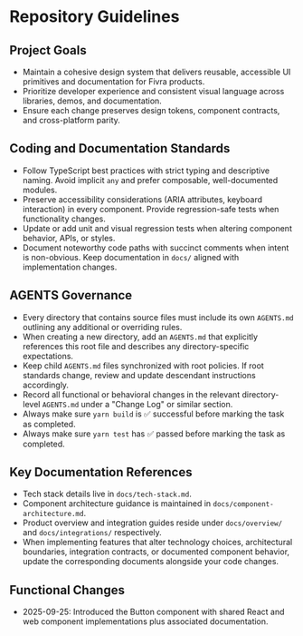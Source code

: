 # Repository Guidelines

## Project Goals
- Maintain a cohesive design system that delivers reusable, accessible UI primitives and documentation for Fivra products.
- Prioritize developer experience and consistent visual language across libraries, demos, and documentation.
- Ensure each change preserves design tokens, component contracts, and cross-platform parity.

## Coding and Documentation Standards
- Follow TypeScript best practices with strict typing and descriptive naming. Avoid implicit `any` and prefer composable, well-documented modules.
- Preserve accessibility considerations (ARIA attributes, keyboard interaction) in every component. Provide regression-safe tests when functionality changes.
- Update or add unit and visual regression tests when altering component behavior, APIs, or styles.
- Document noteworthy code paths with succinct comments when intent is non-obvious. Keep documentation in `docs/` aligned with implementation changes.

## AGENTS Governance
- Every directory that contains source files must include its own `AGENTS.md` outlining any additional or overriding rules.
- When creating a new directory, add an `AGENTS.md` that explicitly references this root file and describes any directory-specific expectations.
- Keep child `AGENTS.md` files synchronized with root policies. If root standards change, review and update descendant instructions accordingly.
- Record all functional or behavioral changes in the relevant directory-level `AGENTS.md` under a "Change Log" or similar section.
- Always make sure `yarn build` is ✅ successful before marking the task as completed.
- Always make sure `yarn test` has ✅ passed before marking the task as completed.

## Key Documentation References
- Tech stack details live in `docs/tech-stack.md`.
- Component architecture guidance is maintained in `docs/component-architecture.md`.
- Product overview and integration guides reside under `docs/overview/` and `docs/integrations/` respectively.
- When implementing features that alter technology choices, architectural boundaries, integration contracts, or documented component behavior, update the corresponding documents alongside your code changes.

## Functional Changes
- 2025-09-25: Introduced the Button component with shared React and web component implementations plus associated documentation.

